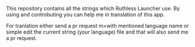 This repository contains all the strings which Ruthless Launcher use. By using and controbuting you can help me in translation of this app.

For tranlation either send a pr request m=with mentioned language name or simple edit the current string (your language) file and that will also send me a pr request.
